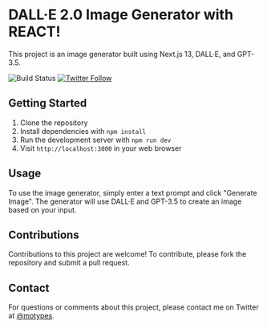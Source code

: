 # DALL·E 2.0 Image Generator with REACT!

This project is an image generator built using Next.js 13, DALL·E, and GPT-3.5.

![Build Status](https://img.shields.io/badge/build-passing-brightgreen)
[![Twitter Follow](https://img.shields.io/twitter/follow/motypes?style=social)](https://twitter.com/motypes)

## Getting Started

1. Clone the repository
2. Install dependencies with `npm install`
3. Run the development server with `npm run dev`
4. Visit `http://localhost:3000` in your web browser

## Usage

To use the image generator, simply enter a text prompt and click "Generate Image". The generator will use DALL·E and GPT-3.5 to create an image based on your input.

## Contributions

Contributions to this project are welcome! To contribute, please fork the repository and submit a pull request.

## Contact

For questions or comments about this project, please contact me on Twitter at [@motypes](https://twitter.com/motypes).
